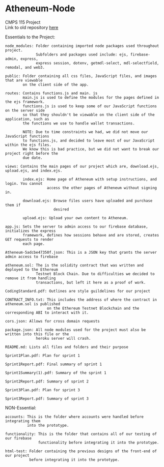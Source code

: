 # Atheneum-Node
CMPS 115 Project  
Link to old repository [here](https://github.com/thraxxed/CryptocurrencyTracker)


Essentials to the Project:

    node_modules: Folder containing imported node packages used throughout project. 
                  Subfolders and packages used include: ejs, firebase-admin, express,
                  express session, dotenv, getmdl-select, mdl-selectfield, remodal, and web3.
                  
    public: Folder containing all css files, JavaScript files, and images that are viewable
            on the client side of the app.
            
    routes: Contains functions.js and main. js
            main.js is used to define the modules for the pages defined in the ejs framework.
            functions.js is used to keep some of our JavaScript functions on the server side
            so that they shouldn't be viewable on the client side of the application, such as
            the functions we use to handle wallet transactions.
            
            NOTE: Due to time constraints we had, we did not move our JavaScript functions
            to functions.js, and decided to leave most of our JavaScript within the ejs files.
            We know this is bad practice, but we did not want to break our project right before the
            due date. 
            
    views: Contains the main pages of our project which are, download.ejs, upload.ejs, and index.ejs.
    
            index.ejs: Home page of Atheneum with setup instructions, and login. You cannot
                       access the other pages of Atheneum without signing in.
                       
            download.ejs: Browse files users have uploaded and purchase them if
                          desired
                          
            upload.ejs: Upload your own content to Atheneum.
            
    app.js: Sets the server to admin access to our firebase database, initializes the express 
            framework, defines how sessions behave and are stored, creates GET requests to render
            each page. 
            
    Atheneum-5adcbe47350f.json: This is a JSON key that grants the server admin access to firebase
    
    atheneum.sol: The is the solidity contract that was written and deployed to the Ethereum
                  Testnet Block Chain. Due to difficulties we decided to remove it from handling 
                  transactions, but left it here as a proof of work.
                  
    CodingStandard.pdf: Outlines are style guildelines for our project
    
    CONTRACT_INFO.txt: This includes the address of where the contract in atheneum.sol is published
                       on the Ethereum Testnet Blockchain and the corresponding ABI to interact with it. 
    
    cors.json: Allows for cross domain requests
    
    package.json: All node modules used for the project must also be written into this file or the 
                  heroku server will crash. 
                  
    README.md: Lists all files and folders and their purpose
    
    Sprint1Plan.pdf: Plan for sprint 1
    
    Sprint1Report.pdf: Final summary of sprint 1
    
    Sprint1Summary(1).pdf: Summary of the sprint 1
    
    Sprint2Report.pdf: Summary of sprint 2
    
    Sprint3Plan.pdf: Plan for sprint 3
    
    Sprint3Report.pdf: Summary of sprint 3


NON-Essential:

    accounts: This is the folder where accounts were handled before integrating them
              into the prototype.
              
    functionality: This is the folder that contains all of our testing of our firebase
                   functionality before integrating it into the prototype.
                   
    html-test: Folder containing the previous designs of the front-end of our project
               before integrating it into the prototype.

